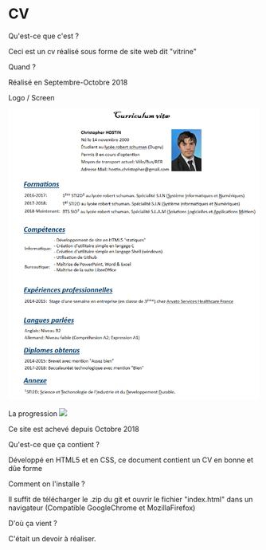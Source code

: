 # CV
Qu'est-ce que c'est ?

Ceci est un cv réalisé sous forme de site web dit "vitrine"

Quand ?

Réalisé en Septembre-Octobre 2018

Logo / Screen

![cv_screen](cv_screen.png)

La progression
![](http://progressed.io/bar/100)

Ce site est achevé depuis Octobre 2018

Qu'est-ce que ça contient ?

Développé en HTML5 et en CSS, ce document contient un CV en bonne et dûe forme

Comment on l'installe ?

Il suffit de télécharger le .zip du git et ouvrir le fichier "index.html" dans un navigateur (Compatible GoogleChrome et MozillaFirefox)

D'où ça vient ?

C'était un devoir à réaliser.
